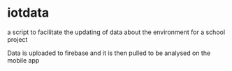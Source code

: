 # iotdata
a script to facilitate the updating of data about the environment for a school project

Data is uploaded to firebase and it is then pulled to be analysed on the mobile app
